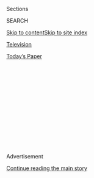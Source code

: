 <div id="app">

<div>

<div>

<div>

<div class="NYTAppHideMasthead css-1q2w90k e1suatyy0">

<div class="section css-ui9rw0 e1suatyy2">

<div class="css-eph4ug er09x8g0">

<div class="css-6n7j50">

</div>

<span class="css-1dv1kvn">Sections</span>

<div class="css-10488qs">

<span class="css-1dv1kvn">SEARCH</span>

</div>

[Skip to content](#site-content)[Skip to site
index](#site-index)

</div>

<div id="masthead-section-label" class="css-1wr3we4 eaxe0e00">

[Television](https://www.nytimes3xbfgragh.onion/section/arts/television)

</div>

<div class="css-10698na e1huz5gh0">

</div>

</div>

<div id="masthead-bar-one" class="section hasLinks css-15hmgas e1csuq9d3">

<div class="css-uqyvli e1csuq9d0">

</div>

<div class="css-1uqjmks e1csuq9d1">

</div>

<div class="css-9e9ivx">

[](https://myaccount.nytimes3xbfgragh.onion/auth/login?response_type=cookie&client_id=vi)

</div>

<div class="css-1bvtpon e1csuq9d2">

[Today’s
Paper](https://www.nytimes3xbfgragh.onion/section/todayspaper)

</div>

</div>

</div>

</div>

<div data-aria-hidden="false">

<div id="site-content" data-role="main">

<div>

<div class="css-1aor85t" style="opacity:0.000000001;z-index:-1;visibility:hidden">

<div class="css-1hqnpie">

<div class="css-epjblv">

<span class="css-17xtcya">[Television](/section/arts/television)</span><span class="css-x15j1o">|</span><span class="css-fwqvlz">After
‘The Good Fight,’ Try ‘The
Split’</span>

</div>

<div class="css-k008qs">

<div class="css-1iwv8en">

<span class="css-18z7m18"></span>

<div>

</div>

</div>

<span class="css-1n6z4y">https://nyti.ms/2EQtkXV</span>

<div class="css-1705lsu">

<div class="css-4xjgmj">

<div class="css-4skfbu" data-role="toolbar" data-aria-label="Social Media Share buttons, Save button, and Comments Panel with current comment count" data-testid="share-tools">

  - 
  - 
  - 
  - 
    
    <div class="css-6n7j50">
    
    </div>

  - 

</div>

</div>

</div>

</div>

</div>

</div>

<div id="NYT_TOP_BANNER_REGION" class="css-13pd83m">

</div>

<div id="top-wrapper" class="css-1sy8kpn">

<div id="top-slug" class="css-l9onyx">

Advertisement

</div>

[Continue reading the main
story](#after-top)

<div class="ad top-wrapper" style="text-align:center;height:100%;display:block;min-height:250px">

<div id="top" class="place-ad" data-position="top" data-size-key="top">

</div>

</div>

<div id="after-top">

</div>

</div>

<div>

<div id="sponsor-wrapper" class="css-1hyfx7x">

<div id="sponsor-slug" class="css-19vbshk">

Supported by

</div>

[Continue reading the main
story](#after-sponsor)

<div id="sponsor" class="ad sponsor-wrapper" style="text-align:center;height:100%;display:block">

</div>

<div id="after-sponsor">

</div>

</div>

<div class="css-186x18t">

Ask a TV critic

</div>

<div class="css-1vkm6nb ehdk2mb0">

# After ‘The Good Fight,’ Try ‘The Split’

</div>

Our television critic answers your questions and offers guidance on what
to watch next.

<div class="css-79elbk" data-testid="photoviewer-wrapper">

<div class="css-z3e15g" data-testid="photoviewer-wrapper-hidden">

</div>

<div class="css-1a48zt4 ehw59r15" data-testid="photoviewer-children">

![<span class="css-16f3y1r e13ogyst0" data-aria-hidden="true">“The
Split,” a British drama, may have less flair than “The Good Fight,” but
it does have a little more
intimacy.</span><span class="css-cnj6d5 e1z0qqy90" itemprop="copyrightHolder"><span class="css-1ly73wi e1tej78p0">Credit...</span><span><span>Mark
Johnson/SundanceTV</span></span></span>](https://static01.graylady3jvrrxbe.onion/images/2020/08/09/arts/09Ask-watching1/merlin_148944999_050e9c93-e02d-4675-8331-db3e3315b60f-articleLarge.jpg?quality=75&auto=webp&disable=upscale)

</div>

</div>

<div class="css-18e8msd">

<div class="css-vp77d3 epjyd6m0">

<div class="css-hus3qt ey68jwv0" data-aria-hidden="true">

[![Margaret
Lyons](https://static01.graylady3jvrrxbe.onion/images/2018/06/13/multimedia/author-margaret-lyons/author-margaret-lyons-thumbLarge.jpg
"Margaret Lyons")](https://www.nytimes3xbfgragh.onion/by/margaret-lyons)

</div>

<div class="css-1baulvz">

By [<span class="css-1baulvz last-byline" itemprop="name">Margaret
Lyons</span>](https://www.nytimes3xbfgragh.onion/by/margaret-lyons)

</div>

</div>

  - Aug. 4,
    2020

  - 
    
    <div class="css-4xjgmj">
    
    <div class="css-d8bdto" data-role="toolbar" data-aria-label="Social Media Share buttons, Save button, and Comments Panel with current comment count" data-testid="share-tools">
    
      - 
      - 
      - 
      - 
        
        <div class="css-6n7j50">
        
        </div>
    
      - 
    
    </div>
    
    </div>

</div>

</div>

<div class="section meteredContent css-1r7ky0e" name="articleBody" itemprop="articleBody">

<div class="css-1fanzo5 StoryBodyCompanionColumn">

<div class="css-53u6y8">

**What comes after “The Good Fight”? — Douglas**

What indeed\! One of the things that makes “[The Good
Fight](https://www.nytimes3xbfgragh.onion/watching/recommendations/the-good-wifehttps://www.nytimes3xbfgragh.onion/column/the-good-fight-tv-recaps)”
so singular is its sense of imagination and ambition, a willingness to
take big swings; there just aren’t that many shows that are going for it
in the same way.

I’m going to assume you started with “[The Good
Wife](https://www.nytimes3xbfgragh.onion/watching/recommendations/the-good-wife),”
from which “The Good Fight” was spun off, but I encourage you to watch
it again. Bingeing “Good Wife,” which I had previously watched
week-to-week, highlighted how subtle and specific the show is — all
these small changes and tiny shifts that I only noticed up close, like
how Will and Diane prioritize or don’t prioritize the other’s approval
via quick glances in a meeting.

For another lawyer show that strikes that classy-but-horny balance, try
“[The
Split](https://www.nytimes3xbfgragh.onion/watching/titles/the-split),” a
British drama about a family of divorce lawyers who go through breakups
and shake-ups themselves. The show is serious and meaty, with maybe less
flair than “The Good Fight” but a little more intimacy. (Season 1 is
streaming on
[Hulu](https://www.hulu.com/series/the-split-5d1de53d-d263-48b9-b44c-75410ef9b9f4).)

If you want something equally polished and simmering with rage, but less
about the law and more about business, watch
“[Succession](https://www.nytimes3xbfgragh.onion/spotlight/succession).”
(It’s streaming on [HBO](https://www.hbo.com/succession).) Brian Cox
stars as the patriarch of a media empire, and his adult children are
smart and vicious and hungrily unloved. Characters on “The Good Fight”
and “Succession” are obsessed with reputation, though that obsession
leads them down different paths, and they understand their legacies in
different ways — is work your family, or is your family work?

</div>

</div>

<div class="css-1fanzo5 StoryBodyCompanionColumn">

<div class="css-53u6y8">

In a different vein, there’s
“[Goliath](https://www.nytimes3xbfgragh.onion/2016/10/14/arts/television/review-in-goliath-billy-bob-thornton-plays-a-down-and-out-david.html),”
starring Billy Bob Thornton as a craggy genius lawyer. The show loves
seediness and revels in the dirtbag aspects of California, but it has
robust legal maneuvers and terrifically vivid characters, though I’ll
warn you that it loses some potency as the seasons go on. “The Good
Fight” and “Goliath” have a similar stylish confidence, the swagger of
grown-up shows for grown-up people.

**A friend and I (she’s in Seattle; I’m in Los Angeles) have had a
weekly Netflix viewing party going for about two months now where we
chat online while watching something. We tend to gravitate toward darker
true crime/cult documentary material (“Wild Wild Country,” “The
Staircase,” “Filthy Rich,” “Holy Hell,” “Fyre”) as the commentary flows
pretty naturally with those. In a deviation from our usual genre, we
just started “[The Last Dance.](https://www.netflix.com/title/80203144)”
Any suggestions on series or documentaries that would make for a good
viewing party? — Amani**

If you’re part of an ESPN+ household, watch “[O.J.: Made in
America](http://www.espn.com/30for30/ojsimpsonmadeinamerica/),” which is
among the best TV documentaries of all time — fascinating and deep, true
crime but not lurid. You can also find tremendous joy and options from
the “[30
for 30](https://www.espn.com/espnplus/series/0514c1ad-efd1-4d3a-ad82-41ca579a94a2/30-for-30)”
library, which are all sports documentaries and are all at least decent;
some are truly excellent. In terms of chitchat potential, start with
“[9.79\*](http://www.espn.com/30for30/film/_/page/9.79),” which is
about the men’s 100-meter finals at the 1988 Seoul Olympics. Prepare to
use the OMG eyes emoji a lot as you learn about steroid use and the
various open secrets of the era.

For something with more of the cult-y “wow, everyone sure is tolerating
a lot of bad behavior from the leader of this organization, who is also
exerting tremendous control over everyone’s lives, and at some point
will everyone realize the purported benefits of participating in this
group are small compared to the day-in-day-out emotional and physical
distress of enduring it?” vibe, watch the first two seasons of the
junior college football documentary series “[Last Chance
U](https://www.netflix.com/title/80091742)[.](https://www.nytimes3xbfgragh.onion/2020/07/28/arts/television/last-chance-u-season-5.html)”
(The other three seasons are great, too, but have a different energy.
They’re all on Netflix.)

If you want more stories of people buying into a collective delusion,
watch “[The Inventor: Out for Blood in Silicon
Valley](https://www.nytimes3xbfgragh.onion/2019/03/18/arts/television/theranos-elizabeth-holmes.html)”
(streaming on
[HBO](https://www.hbo.com/documentaries/the-inventor-out-for-blood-in-silicon-valley)
and HBO Max), about the rise and fall of Elizabeth Holmes and her
company, Theranos. Come for the juicy, terrible behavior, stay for the
animation that reminds you, “Oh yeah, that invention would also leave
you with a big old box of blood in your house.”

</div>

</div>

<div class="css-1fanzo5 StoryBodyCompanionColumn">

<div class="css-53u6y8">

**After depleting most of what appeals to me from American-produced
content … I fled to Australia (virtually, of course). I absolutely loved
“[Offspring](https://www.netflix.com/title/80118289).” I also devoured
“Rosehaven,” basically a slow show about a small hamlet populated by
quirky characters. Getting to know them through the seasons was as
satisfying as picking leaves off an artichoke to get to the heart. Alas,
now I am adrift in an empty sea. Anything to match these? — Michelle**

I also adore
“[Rosehaven](https://www.nytimes3xbfgragh.onion/watching/titles/rosehaven)”
(on [Sundance](https://www.sundancetv.com/shows/rosehaven--27554)), and
it reminds me a lot of “[Please Like
Me](https://www.nytimes3xbfgragh.onion/watching/recommendations/please-like-me),”
a similarly darling, small-scale series, this one about a young gay man
trying to start his adult life. (It’s streaming on
[Hulu](https://www.hulu.com/series/please-like-me-172a0482-c365-4225-935e-255d45314c52).)

If you like plucky Australian heroines, watch “[Miss Fisher’s Murder
Mysteries](https://www.nytimes3xbfgragh.onion/watching/recommendations/miss-fishers-murder-mysteries)”
(on [Acorn](https://acorn.tv/missfisher/)), a detective show set in
Melbourne in the 1920s. The costumes alone are reason to watch, and for
light procedurals and endearing romance, this is tough to beat. But if
you prefer your procedurals set in the present day, watch “My Life Is
Murder,” starring Lucy Lawless. (That’s on
[Acorn](https://acorn.tv/mylifeismurder/).) It reminds me of
“[Psych](https://www.nytimes3xbfgragh.onion/watching/recommendations/watching-tv-psych)”
sort of, and has that kind of affection for its characters.

For something more grounded, try “Tangle,” a domestic suburban drama
from 2009. (Season 1 is streaming on [Amazon Prime
Video](https://www.amazon.com/Tangle/dp/B07TSB82WF)). If you like shows
where backyard barbecues go awry, and couples gripe to each other for a
good long time before bed, watch this.

*Series’ availability on streaming platforms is subject to change, and
varies by country. Send in your questions to watching@NYTimes.com.
Questions are edited for length and clarity.*

</div>

</div>

<div>

</div>

</div>

<div>

</div>

<div>

</div>

<div>

</div>

<div>

<div id="bottom-wrapper" class="css-1ede5it">

<div id="bottom-slug" class="css-l9onyx">

Advertisement

</div>

[Continue reading the main
story](#after-bottom)

<div id="bottom" class="ad bottom-wrapper" style="text-align:center;height:100%;display:block;min-height:90px">

</div>

<div id="after-bottom">

</div>

</div>

</div>

</div>

</div>

## Site Index

<div>

</div>

## Site Information Navigation

  - [© <span>2020</span> <span>The New York Times
    Company</span>](https://help.nytimes3xbfgragh.onion/hc/en-us/articles/115014792127-Copyright-notice)

<!-- end list -->

  - [NYTCo](https://www.nytco.com/)
  - [Contact
    Us](https://help.nytimes3xbfgragh.onion/hc/en-us/articles/115015385887-Contact-Us)
  - [Work with us](https://www.nytco.com/careers/)
  - [Advertise](https://nytmediakit.com/)
  - [T Brand Studio](http://www.tbrandstudio.com/)
  - [Your Ad
    Choices](https://www.nytimes3xbfgragh.onion/privacy/cookie-policy#how-do-i-manage-trackers)
  - [Privacy](https://www.nytimes3xbfgragh.onion/privacy)
  - [Terms of
    Service](https://help.nytimes3xbfgragh.onion/hc/en-us/articles/115014893428-Terms-of-service)
  - [Terms of
    Sale](https://help.nytimes3xbfgragh.onion/hc/en-us/articles/115014893968-Terms-of-sale)
  - [Site
    Map](https://spiderbites.nytimes3xbfgragh.onion)
  - [Help](https://help.nytimes3xbfgragh.onion/hc/en-us)
  - [Subscriptions](https://www.nytimes3xbfgragh.onion/subscription?campaignId=37WXW)

</div>

</div>

</div>

</div>

